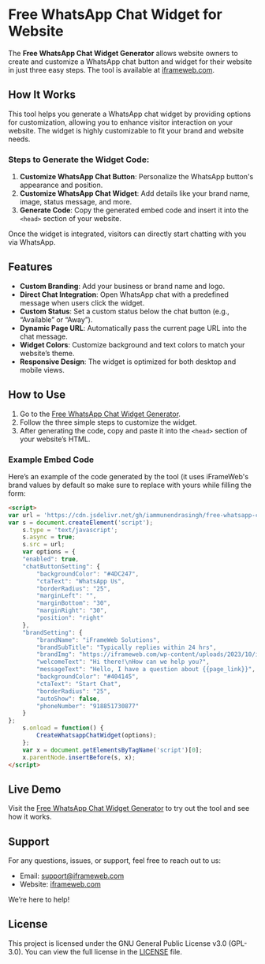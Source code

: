# Free WhatsApp Chat Widget for Website

The **Free WhatsApp Chat Widget Generator** allows website owners to create and customize a WhatsApp chat button and widget for their website in just three easy steps. The tool is available at [iframeweb.com](https://iframeweb.com/tools/free-whatsapp-chat-widget-for-website/).

## How It Works

This tool helps you generate a WhatsApp chat widget by providing options for customization, allowing you to enhance visitor interaction on your website. The widget is highly customizable to fit your brand and website needs.

### Steps to Generate the Widget Code:

1. **Customize WhatsApp Chat Button**: Personalize the WhatsApp button's appearance and position.
2. **Customize WhatsApp Chat Widget**: Add details like your brand name, image, status message, and more.
3. **Generate Code**: Copy the generated embed code and insert it into the `<head>` section of your website.

Once the widget is integrated, visitors can directly start chatting with you via WhatsApp.

## Features

- **Custom Branding**: Add your business or brand name and logo.
- **Direct Chat Integration**: Open WhatsApp chat with a predefined message when users click the widget.
- **Custom Status**: Set a custom status below the chat button (e.g., “Available” or “Away”).
- **Dynamic Page URL**: Automatically pass the current page URL into the chat message.
- **Widget Colors**: Customize background and text colors to match your website’s theme.
- **Responsive Design**: The widget is optimized for both desktop and mobile views.

## How to Use

1. Go to the [Free WhatsApp Chat Widget Generator](https://iframeweb.com/tools/free-whatsapp-chat-widget-for-website/).
2. Follow the three simple steps to customize the widget.
3. After generating the code, copy and paste it into the `<head>` section of your website’s HTML.

### Example Embed Code

Here’s an example of the code generated by the tool (it uses iFrameWeb's brand values by default so make sure to replace with yours while filling the form:

```html
<script>
var url = 'https://cdn.jsdelivr.net/gh/iammunendrasingh/free-whatsapp-chat-widget@main/main.js';
var s = document.createElement('script');
    s.type = 'text/javascript';
    s.async = true;
    s.src = url;
    var options = {
    "enabled": true,
    "chatButtonSetting": {
        "backgroundColor": "#4DC247",
        "ctaText": "WhatsApp Us",
        "borderRadius": "25",
        "marginLeft": "",
        "marginBottom": "30",
        "marginRight": "30",
        "position": "right"
    },
    "brandSetting": {
        "brandName": "iFrameWeb Solutions",
        "brandSubTitle": "Typically replies within 24 hrs",
        "brandImg": "https://iframeweb.com/wp-content/uploads/2023/10/iframeweb-logo.jpg",
        "welcomeText": "Hi there!\nHow can we help you?",
        "messageText": "Hello, I have a question about {{page_link}}",
        "backgroundColor": "#404145",
        "ctaText": "Start Chat",
        "borderRadius": "25",
        "autoShow": false,
        "phoneNumber": "918851730877"
    }
};
    s.onload = function() {
        CreateWhatsappChatWidget(options);
    };
    var x = document.getElementsByTagName('script')[0];
    x.parentNode.insertBefore(s, x);
</script>
```

## Live Demo

Visit the [Free WhatsApp Chat Widget Generator](https://iframeweb.com/tools/free-whatsapp-chat-widget-for-website/) to try out the tool and see how it works.

## Support

For any questions, issues, or support, feel free to reach out to us:

- Email: [support@iframeweb.com](mailto:support@iframeweb.com)
- Website: [iframeweb.com](https://iframeweb.com)

We’re here to help!

## License

This project is licensed under the GNU General Public License v3.0 (GPL-3.0). You can view the full license in the [LICENSE](https://github.com/iammunendrasingh/iframeweb/blob/main/LICENSE) file.
